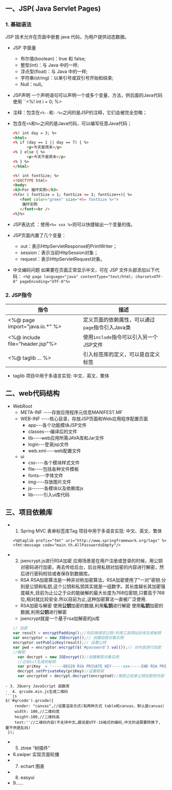 ## 一、JSP( Java Servlet Pages)
### 1. 基础语法
JSP 技术允许在页面中嵌套 java 代码，为用户提供动态数据。
- JSP 字面量
	-   布尔值(boolean)：true 和 false;
	-   整型(int)：与 Java 中的一样;
	-   浮点型(float)：与 Java 中的一样;
	-   字符串(string)：以单引号或双引号开始和结束;
	-   Null：null。
-  JSP声明  一个声明语句可以声明一个或多个变量、方法，供后面的Java代码使用
	``<%! int i = 0; %>
-   注释：包含在`<%--`和`--%>`之间的是JSP的注释，它们会被完全忽略；
-   包含在`<%`和`%>`之间的是Java代码，可以编写任意Java代码；
	```html
	<%! int day = 3; %>
	<html>
	<% if (day == 1 || day == 7) { %>
	      <p>今天是周末</p>
	<% } else { %>
	      <p>今天不是周末</p>
	<% } %>
	</html>
	```
	
	```html
	<%! int fontSize; %> 
	<!DOCTYPE html>
	<body>
	<h3>For 循环实例</h3>
	<%for ( fontSize = 1; fontSize <= 3; fontSize++){ %>
	   <font color="green" size="<%= fontSize %>">
	    循环实例
	   </font><br />
	<%}%>
	```
-  JSP表达式 ：使用`<%= xxx %>`则可以快捷输出一个变量的值。
- JSP页面内置了几个变量：
	-   out：表示HttpServletResponse的PrintWriter；
	-   session：表示当前HttpSession对象；
	-   request：表示HttpServletRequest对象。
-  中文编码问题
	如果要在页面正常显示中文，可在 JSP 文件头部添加以下代码：
	`<%@ page language="java" contentType="text/html; charset=UTF-8" pageEncoding="UTF-8"%>`


### 2. JSP指令
|指令|描述|
|---|---|
|<%@ page import="java.io.*" %> |定义页面的依赖属性，可以通过`page`指令引入Java类|
|<%@ include file="header.jsp"%>|使用`include`指令可以引入另一个JSP文件|
|<%@ taglib ... %>|引入标签库的定义，可以是自定义标签|
- taglib 项目中用于多语言实现: 中文、英文、繁体


## 二、web代码结构
- WebRoot
	- META-INF ----存放应用程序元信息MANIFEST.MF
	- WEB-INF ----核心目录，存放JSP页面和Web应用程序配置页面
		- app---各个功能模块JSP文件
		- classes---编译后的文件
		- lib----web应用所需JAVA库和Jar文件
		- login---登录jsp文件
		- web.xml----web配置文件
	- ui
		- css----各个模块样式文件
		- file----包括各种文件模板
		- fonts---字体文件
		- img----存放图片文件
		- js------各模块以及依赖库js
		- lib-----引入ui库代码

## 三、项目依赖库
-  1. Spring MVC 表单标签库Tag
项目中用于多语言实现: 中文、英文、繁体
	```
	<%@taglib prefix="fmt" uri="http://www.springframework.org/tags" %> 
	<fmt:message code="main.th.AllPasswordsEmpty"/>
	```
-  2.  jsencrypt.js进行RSA加密
	应用场景是在用户注册或登录的时候，用公钥对密码进行加密，再去传给后台，后台用私钥对加密的内容进行解密，然后进行密码校验或者保存到数据库。
	- RSA
		RSA加密算法是一种非对称加密算法，RSA加密使用了"一对"密钥.分别是公钥和私钥,这个公钥和私钥其实就是一组数字。其长度越长其加密强度越大,目前为止公之于众的能破解的最大长度为768位密钥,只要高于768位,相对就比较安全.所以目前为止,这种加密算法一直被广泛使用.
	- RSA加密与解密
		使用**公钥**加密的数据,利用**私钥**进行解密
		使用**私钥**加密的数据,利用**公钥**进行解密
	- jsencrypt就是一个基于rsa加解密的js库
	```javascript
	// 加密
	var result = encryptPadding();//向后端请求公钥/利用工具网站在线生成秘钥
	var encryptor = new JSEncrypt();// 创建加密对象实例
	encryptor.setPublicKey(result);// 设置公钥
	var pwd = encryptor.encrypt($('#password').val());// 对内容进行加密
	//解密
	  var decrypt = new JSEncrypt()//创建解密对象实例
	  //之前ssl生成的秘钥
	  var priKey  = '-----BEGIN RSA PRIVATE KEY-----xxx-----END RSA PRIVATE KEY----'
	  decrypt.setPrivateKey(priKey)//设置秘钥
	  var uncrypted = decrypt.decrypt(encrypted)//解密之前拿公钥加密的内容
``` 
- 3. JQuery JavaScript 函数库
-  4. qrcode.min.js生成二维码
```js
$('#qrcode').qrcode({
	render: "canvas",//设置渲染方式(有两种方式 table和canvas，默认是canvas）
	width: 100,//二维码宽
	height:100,//二维码高        
	text:''//二维码内容(不支持中文…据说是UTF-16格式的编码,中文的话需要转换下, 要不然是乱码)
 });
```
- 5. ztree  “树插件”
- 6.swiper 实现页面轮播
- 7. echart 图表
- 8. easyui
- 9......